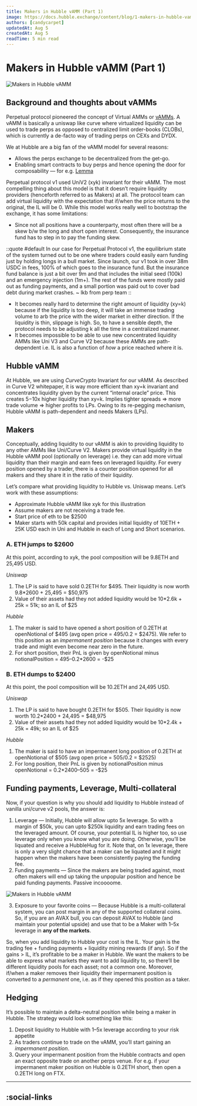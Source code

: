 ```yaml
---
title: Makers in Hubble vAMM (Part 1)
image: https://docs.hubble.exchange/content/blog/1-makers-in-hubble-vamm-part-1&2.webp
authors: [candycarpet]
updatedAt: Aug 5
createdAt: Aug 5
readTime: 5 min read
---
```


# Makers in Hubble vAMM (Part 1)

![Makers in Hubble vAMM](/content/blog/1-makers-in-hubble-vamm-part-1&2.webp)

## Background and thoughts about vAMMs

Perpetual protocol pioneered the concept of Virtual AMMs or [vAMMs](https://blog.perp.fi/a-deep-dive-into-our-virtual-amm-vamm-40345c522eeb). A vAMM is basically a uniswap like curve where virtualized liquidity can be used to trade perps as opposed to centralized limit order-books (CLOBs), which is currently a de-facto way of trading perps on CEXs and DYDX.


We at Hubble are a big fan of the vAMM model for several reasons:

- Allows the perps exchange to be decentralized from the get-go.
- Enabling smart contracts to buy perps and hence opening the door for composability — for e.g. [Lemma](https://twitter.com/LemmaFinance)

Perpetual protocol v1 used UniV2 (xyk) invariant for their vAMM. The most compelling thing about this model is that it doesn’t require liquidity providers (henceforth referred to as Makers) at all. The protocol team can add virtual liquidity with the expectation that if/when the price returns to the original, the IL will be 0. While this model works really well to bootstrap the exchange, it has some limitations:

- Since not all positions have a counterparty, most often there will be a skew b/w the long and short open interest. Consequently, the insurance fund has to step in to pay the funding skew.

::quote
#default
In our case for Perpetual Protocol v1, the equilibrium state of the system turned out to be one where traders could easily earn funding just by holding longs in a bull market. Since launch, our v1 took in over 38m USDC in fees, 100% of which goes to the insurance fund. But the insurance fund balance is just a bit over 9m and that includes the initial seed (100k) and an emergency injection (1m+). The rest of the funds were mostly paid out as funding payments, and a small portion was paid out to cover bad debt during market crashes. ~ lkb from perp team
::

- It becomes really hard to determine the right amount of liquidity (xy=k) because if the liquidity is too deep, it will take an immense trading volume to arb the price with the wider market in either direction. If the liquidity is thin, slippage is high. So, to have a sensible depth, the protocol needs to be adjusting k all the time in a centralized manner.
- It becomes impossible to be able to use new concentrated liquidity AMMs like Uni V3 and Curve V2 because these AMMs are path-dependent i.e. IL is also a function of _how_ a price reached where it is.

## Hubble vAMM

At Hubble, we are using _CurveCrypto_ Invariant for our vAMM. As described in Curve V2 whitepaper, it is way more efficient than xy=k invariant and concentrates liquidity given by the current “internal oracle” price. This creates 5−10x higher liquidity than xy=k. Implies tighter spreads => more trade volume => higher profits to LPs. Owing to its re-pegging mechanism, Hubble vAMM is path-dependent and needs Makers (LPs).

## Makers

Conceptually, adding liquidity to our vAMM is akin to providing liquidity to any other AMMs like Uni/Curve V2. Makers provide virtual liquidity in the Hubble vAMM pool (optionally on leverage) i.e. they can add more virtual liquidity than their margin and earn fees on leveraged liquidity. For every position opened by a trader, there is a counter position opened for all makers and they share it in the ratio of their liquidity.

Let’s compare what providing liquidity to Hubble vs. Uniswap means. Let’s work with these assumptions:

- Approximate Hubble vAMM like xyk for this illustration
- Assume makers are not receiving a trade fee.
- Start price of eth to be $2500
- Maker starts with 50k capital and provides initial liquidity of 10ETH + 25K USD each in Uni and Hubble in each of Long and Short scenarios.

### A. ETH jumps to $2600

At this point, according to xyk, the pool composition will be 9.8ETH and 25,495 USD.

_Uniswap_

1.  The LP is said to have sold 0.2ETH for $495. Their liquidity is now worth 9.8\*2600 + 25,495 = $50,975
2.  Value of their assets had they not added liquidity would be 10\*2.6k + 25k = 51k; so an IL of $25

_Hubble_

1.  The maker is said to have opened a short position of 0.2ETH at openNotional of $495 (avg open price = 495/0.2 = $2475). We refer to this position as an _impermanent position_ because it changes with every trade and might even become near zero in the future.
2.  For short position, their PnL is given by openNotional minus notionalPosition = 495–0.2\*2600 = -$25

### B. ETH dumps to $2400

At this point, the pool composition will be 10.2ETH and 24,495 USD.

_Uniswap_

1.  The LP is said to have bought 0.2ETH for $505. Their liquidity is now worth 10.2\*2400 + 24,495 = $48,975
2.  Value of their assets had they not added liquidity would be 10\*2.4k + 25k = 49k; so an IL of $25

_Hubble_

1.  The maker is said to have an impermanent long position of 0.2ETH at openNotional of $505 (avg open price = 505/0.2 = $2525)
2.  For long position, their PnL is given by notionalPosition minus openNotional = 0.2\*2400–505 = -$25

## Funding payments, Leverage, Multi-collateral

Now, if your question is why you should add liquidity to Hubble instead of vanilla uni/curve v2 pools, the answer is:

1.  Leverage — Initially, Hubble will allow upto 5x leverage. So with a margin of $50k, you can upto $250k liquidity and earn trading fees on the leveraged amount. Of course, your potential IL is higher too, so use leverage only when you know what you are doing. Otherwise, you’ll be liquated and receive a HubbleHug for it. Note that, on 1x leverage, there is only a very slight chance that a maker can be liquated and it might happen when the makers have been consistently paying the funding fee.
2.  Funding payments — Since the makers are being traded against, most often makers will end up taking the unpopular position and hence be paid funding payments. Passive incoooome.

![Makers in Hubble vAMM](/content/blog/2-makers-in-hubble-vamm-part-1.webp)

3. Exposure to your favorite coins — Because Hubble is a multi-collateral system, you can post margin in any of the supported collateral coins. So, if you are an AVAX bull, you can deposit AVAX to Hubble (and maintain your potential upside) and use that to be a Maker with 1–5x leverage in **any of the markets**.

So, when you add liquidity to Hubble your cost is the IL. Your gain is the trading fee + funding payments + liquidity mining rewards (if any). So if the gains > IL, it’s profitable to be a maker in Hubble. We want the makers to be able to express what markets they want to add liquidity to, so there’ll be different liquidity pools for each asset; not a common one. Moreover, if/when a maker removes their liquidity their impermanent position is converted to a _permanent_ one, i.e. as if they opened this position as a taker.

## Hedging

It’s possible to maintain a delta-neutral position while being a maker in Hubble. The strategy would look something like this:

1.  Deposit liquidity to Hubble with 1–5x leverage according to your risk appetite
2.  As traders continue to trade on the vAMM, you’ll start gaining an _impermanent position_.
3.  Query your impermanent position from the Hubble contracts and open an exact opposite trade on another perps venue. For e.g. if your impermanent maker position on Hubble is 0.2ETH short, then open a 0.2ETH long on FTX.

---
:social-links
---
